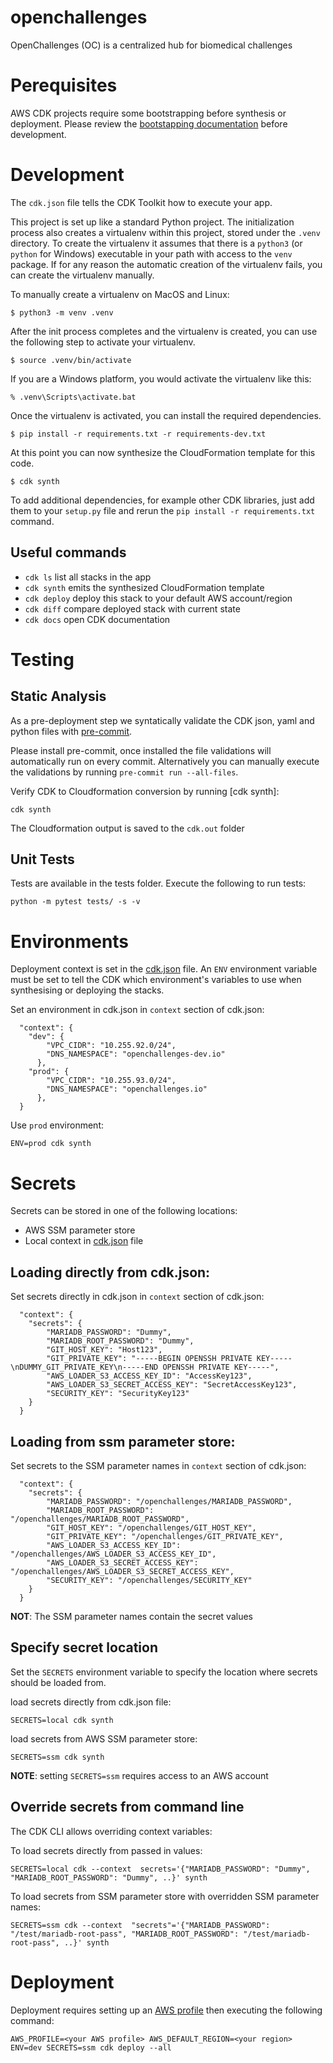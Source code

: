 
# openchallenges
OpenChallenges (OC) is a centralized hub for biomedical challenges

# Perequisites

AWS CDK projects require some bootstrapping before synthesis or deployment.
Please review the [bootstapping documentation](https://docs.aws.amazon.com/cdk/v2/guide/getting_started.html#getting_started_bootstrap)
before development.

# Development
The `cdk.json` file tells the CDK Toolkit how to execute your app.

This project is set up like a standard Python project.  The initialization
process also creates a virtualenv within this project, stored under the `.venv`
directory.  To create the virtualenv it assumes that there is a `python3`
(or `python` for Windows) executable in your path with access to the `venv`
package. If for any reason the automatic creation of the virtualenv fails,
you can create the virtualenv manually.

To manually create a virtualenv on MacOS and Linux:

```
$ python3 -m venv .venv
```

After the init process completes and the virtualenv is created, you can use the following
step to activate your virtualenv.

```
$ source .venv/bin/activate
```

If you are a Windows platform, you would activate the virtualenv like this:

```
% .venv\Scripts\activate.bat
```

Once the virtualenv is activated, you can install the required dependencies.

```
$ pip install -r requirements.txt -r requirements-dev.txt
```

At this point you can now synthesize the CloudFormation template for this code.

```
$ cdk synth
```

To add additional dependencies, for example other CDK libraries, just add
them to your `setup.py` file and rerun the `pip install -r requirements.txt`
command.

## Useful commands

 * `cdk ls`          list all stacks in the app
 * `cdk synth`       emits the synthesized CloudFormation template
 * `cdk deploy`      deploy this stack to your default AWS account/region
 * `cdk diff`        compare deployed stack with current state
 * `cdk docs`        open CDK documentation


# Testing

## Static Analysis
As a pre-deployment step we syntatically validate the CDK json, yaml and
python files with [pre-commit](https://pre-commit.com).

Please install pre-commit, once installed the file validations will
automatically run on every commit.  Alternatively you can manually
execute the validations by running `pre-commit run --all-files`.

Verify CDK to Cloudformation conversion by running [cdk synth]:
```text
cdk synth
```
The Cloudformation output is saved to the `cdk.out` folder

## Unit Tests

Tests are available in the tests folder. Execute the following to run tests:

```
python -m pytest tests/ -s -v
```

# Environments

Deployment context is set in the [cdk.json](cdk.json) file.  An `ENV` environment variable must be set to
tell the CDK which environment's variables to use when synthesising or deploying the stacks.

Set an environment in cdk.json in `context` section of cdk.json:

```text
  "context": {
    "dev": {
        "VPC_CIDR": "10.255.92.0/24",
        "DNS_NAMESPACE": "openchallenges-dev.io"
      },
    "prod": {
        "VPC_CIDR": "10.255.93.0/24",
        "DNS_NAMESPACE": "openchallenges.io"
      },
  }
```

Use `prod` environment:

```commandline
ENV=prod cdk synth
```


# Secrets

Secrets can be stored in one of the following locations:
  * AWS SSM parameter store
  * Local context in [cdk.json](cdk.json) file

## Loading directly from cdk.json:

Set secrets directly in cdk.json in `context` section of cdk.json:

```text
  "context": {
    "secrets": {
        "MARIADB_PASSWORD": "Dummy",
        "MARIADB_ROOT_PASSWORD": "Dummy",
        "GIT_HOST_KEY": "Host123",
        "GIT_PRIVATE_KEY": "-----BEGIN OPENSSH PRIVATE KEY-----\nDUMMY_GIT_PRIVATE_KEY\n-----END OPENSSH PRIVATE KEY-----",
        "AWS_LOADER_S3_ACCESS_KEY_ID": "AccessKey123",
        "AWS_LOADER_S3_SECRET_ACCESS_KEY": "SecretAccessKey123",
        "SECURITY_KEY": "SecurityKey123"
    }
  }
```

## Loading from ssm parameter store:

Set secrets to the SSM parameter names in `context` section of cdk.json:
```text
  "context": {
    "secrets": {
        "MARIADB_PASSWORD": "/openchallenges/MARIADB_PASSWORD",
        "MARIADB_ROOT_PASSWORD": "/openchallenges/MARIADB_ROOT_PASSWORD",
        "GIT_HOST_KEY": "/openchallenges/GIT_HOST_KEY",
        "GIT_PRIVATE_KEY": "/openchallenges/GIT_PRIVATE_KEY",
        "AWS_LOADER_S3_ACCESS_KEY_ID": "/openchallenges/AWS_LOADER_S3_ACCESS_KEY_ID",
        "AWS_LOADER_S3_SECRET_ACCESS_KEY": "/openchallenges/AWS_LOADER_S3_SECRET_ACCESS_KEY",
        "SECURITY_KEY": "/openchallenges/SECURITY_KEY"
    }
  }
```

__NOT__: The SSM parameter names contain the secret values

## Specify secret location
Set the `SECRETS` environment variable to specify the location where secrets should be loaded from.

load secrets directly from cdk.json file:
```commandline
SECRETS=local cdk synth
```

load secrets from AWS SSM parameter store:
```commandline
SECRETS=ssm cdk synth
```

__NOTE__: setting `SECRETS=ssm` requires access to an AWS account

## Override secrets from command line

The CDK CLI allows overriding context variables:

To load secrets directly from passed in values:
```commandline
SECRETS=local cdk --context  secrets='{"MARIADB_PASSWORD": "Dummy", "MARIADB_ROOT_PASSWORD": "Dummy", ..}' synth
```

To load secrets from SSM parameter store with overridden SSM parameter names:
```commandline
SECRETS=ssm cdk --context  "secrets"='{"MARIADB_PASSWORD": "/test/mariadb-root-pass", "MARIADB_ROOT_PASSWORD": "/test/mariadb-root-pass", ..}' synth
```


# Deployment

Deployment requires setting up an [AWS profile](https://docs.aws.amazon.com/cli/latest/userguide/getting-started-quickstart.html) then executing the
following command:

```text
AWS_PROFILE=<your AWS profile> AWS_DEFAULT_REGION=<your region> ENV=dev SECRETS=ssm cdk deploy --all
```
